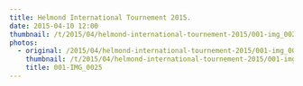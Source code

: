 ```yaml
---
title: Helmond International Tournement 2015.
date: 2015-04-10 12:00
thumbnail: /t/2015/04/helmond-international-tournement-2015/001-img_0025.jpg
photos:
  - original: /2015/04/helmond-international-tournement-2015/001-img_0025.jpg
    thumbnail: /t/2015/04/helmond-international-tournement-2015/001-img_0025.jpg
    title: 001-IMG_0025
---
```

